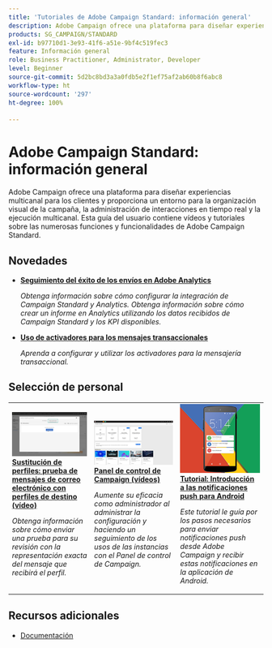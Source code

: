 ```yaml
---
title: 'Tutoriales de Adobe Campaign Standard: información general'
description: Adobe Campaign ofrece una plataforma para diseñar experiencias multicanal para los clientes y proporciona un entorno para la organización visual de la campaña, la administración de interacciones en tiempo real y la ejecución multicanal. Esta guía del usuario contiene vídeos y tutoriales sobre las numerosas funciones y funcionalidades de Adobe Campaign Standard.
products: SG_CAMPAIGN/STANDARD
exl-id: b97710d1-3e93-41f6-a51e-9bf4c519fec3
feature: Información general
role: Business Practitioner, Administrator, Developer
level: Beginner
source-git-commit: 5d2bc8bd3a3a0fdb5e2f1ef75af2ab60b8f6abc8
workflow-type: ht
source-wordcount: '297'
ht-degree: 100%

---
```


# Adobe Campaign Standard: información general

Adobe Campaign ofrece una plataforma para diseñar experiencias multicanal para los clientes y proporciona un entorno para la organización visual de la campaña, la administración de interacciones en tiempo real y la ejecución multicanal. Esta guía del usuario contiene vídeos y tutoriales sobre las numerosas funciones y funcionalidades de Adobe Campaign Standard.

## Novedades

* **[Seguimiento del éxito de los envíos en Adobe Analytics](/help/integrations/track-the-success-of-your-deliveries-in-analytics.md)**

   *Obtenga información sobre cómo configurar la integración de Campaign Standard y Analytics. Obtenga información sobre cómo crear un informe en Analytics utilizando los datos recibidos de Campaign Standard y los KPI disponibles.*

* **[Uso de activadores para los mensajes transaccionales](/help/integrations/using-triggers-for-transactional-messaging-overview.md)**

   *Aprenda a configurar y utilizar los activadores para la mensajería transaccional.*

## Selección de personal

<table>
<tr>
  <td>
    <a href="./communication-channels/email/profile-substitution.md"> 
      <img alt="Sustitución de perfiles: prueba de mensajes de correo electrónico con perfiles de destino (vídeo)" src="./assets/substitution_tab.png"/>
    </a>
    <div>
      <a href="./communication-channels/email/profile-substitution.md">
    <strong>Sustitución de perfiles: prueba de mensajes de correo electrónico con perfiles de destino (vídeo)</strong>
    </a>
    </div>
    <p>
    <em>Obtenga información sobre cómo enviar una prueba para su revisión con la representación exacta del mensaje que recibirá el perfil.</em>
    <p>
  </td>
   <td>
    <a href="https://docs.adobe.com/content/help/es-ES/campaign-standard-learn/control-panel/control-panel-overview.html">
      <img alt="Panel de control de Campaign (vídeos)" src="./assets/control-panel.png" />
    </a>
    <div>
    <a href="https://docs.adobe.com/content/help/es-ES/campaign-standard-learn/control-panel/control-panel-overview.html">
    <strong>Panel de control de Campaign (vídeos)</strong>
    </a>
    </div>
    <p>
    <em> Aumente su eficacia como administrador al administrar la configuración y haciendo un seguimiento de los usos de las instancias con el Panel de control de Campaign.</em>
    <p>
  </td>
  <td>
    <a href="https://docs.adobe.com/content/help/es-ES/campaign-standard-learn/getting-started-with-push-notifications-android/introduction.html">
      <img alt="Tutorial: Introducción a las notificaciones push para Android" src="./assets/push-for-android.png" />
    </a>
    <div>
      <a href="https://docs.adobe.com/content/help/es-ES/campaign-standard-learn/getting-started-with-push-notifications-android/introduction.html">
    <strong>Tutorial: Introducción a las notificaciones push para Android</strong>
    </a>
    </div>
    <p>
    <em>Este tutorial le guía por los pasos necesarios para enviar notificaciones push desde Adobe Campaign y recibir estas notificaciones en la aplicación de Android. </em>
    <p>
  </td>
</tr>
</table>

## Recursos adicionales

* [Documentación](https://docs.adobe.com/content/help/es-ES/campaign-standard/using/campaign-standard-home.html)
